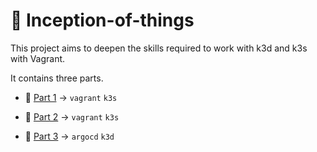 # 🐙 Inception-of-things
This project aims to deepen the skills required to work with k3d and k3s with Vagrant.

It contains three parts.

- 📍 [Part 1](./p1/) &rarr; `vagrant` `k3s`

- 📍 [Part 2](./p2/) &rarr; `vagrant` `k3s`

- 📍 [Part 3](./p3/) &rarr; `argocd` `k3d`
